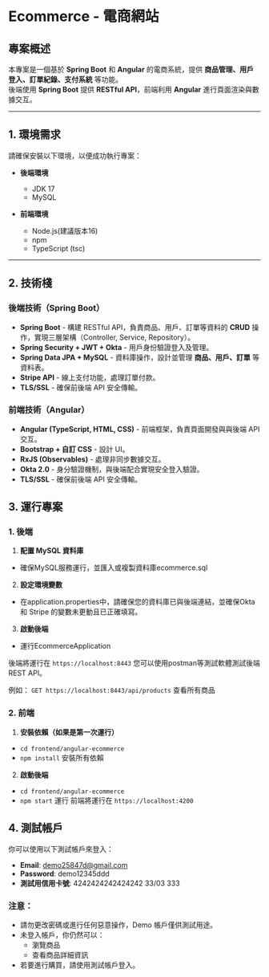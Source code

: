 # **Ecommerce - 電商網站**

## **專案概述**
本專案是一個基於 **Spring Boot** 和 **Angular** 的電商系統，提供 **商品管理、用戶登入、訂單紀錄、支付系統** 等功能。  
後端使用 **Spring Boot** 提供 **RESTful API**，前端利用 **Angular** 進行頁面渲染與數據交互。

---

## **1. 環境需求**
請確保安裝以下環境，以便成功執行專案：

- **後端環境**
  - JDK 17
  - MySQL  

- **前端環境**
  - Node.js(建議版本16)
  - npm
  - TypeScript (tsc)

---

## **2. 技術棧**
### **後端技術**（Spring Boot）
- **Spring Boot** - 構建 RESTful API，負責商品、用戶、訂單等資料的 **CRUD** 操作，實現三層架構（Controller, Service, Repository）。
- **Spring Security + JWT + Okta** - 用戶身份驗證登入及管理。
- **Spring Data JPA + MySQL** - 資料庫操作，設計並管理 **商品、用戶、訂單** 等資料表。
- **Stripe API** - 線上支付功能，處理訂單付款。
- **TLS/SSL** - 確保前後端 API 安全傳輸。

### **前端技術**（Angular）
- **Angular (TypeScript, HTML, CSS)** - 前端框架，負責頁面開發與與後端 API 交互。
- **Bootstrap + 自訂 CSS** - 設計 UI。
- **RxJS (Observables)** - 處理非同步數據交互。
- **Okta 2.0** - 身分驗證機制，與後端配合實現安全登入驗證。
- **TLS/SSL** - 確保前後端 API 安全傳輸。

## **3. 運行專案**
### **1. 後端**
1. **配置 MySQL 資料庫**
 - 確保MySQL服務運行，並匯入或複製資料庫ecommerce.sql
2. **設定環境變數**
- 在application.properties中，請確保您的資料庫已與後端連結，並確保Okta 和 Stripe 的變數未更動且已正確填寫。
3. **啟動後端**
- 運行EcommerceApplication

後端將運行在 ``` https://localhost:8443 ```
您可以使用postman等測試軟體測試後端REST API。

例如：
```GET https://localhost:8443/api/products```  查看所有商品

   
### **2. 前端**
1.  **安裝依賴（如果是第一次運行）**
   - ```cd frontend/angular-ecommerce```
   - ```npm install``` 安裝所有依賴
2. **啟動後端**
  - ```cd frontend/angular-ecommerce```
  - ```npm start``` 運行
前端將運行在 ```https://localhost:4200``` 

## **4. 測試帳戶**
你可以使用以下測試帳戶來登入：

- **Email**: demo25847d@gmail.com
- **Password**: demo12345ddd
- **測試用信用卡號**: 4242424242424242  33/03 333

### 注意：
- 請勿更改密碼或進行任何惡意操作，Demo 帳戶僅供測試用途。
- 未登入帳戶，你仍然可以：
   - 瀏覽商品
   - 查看商品詳細資訊
- 若要進行購買，請使用測試帳戶登入。




